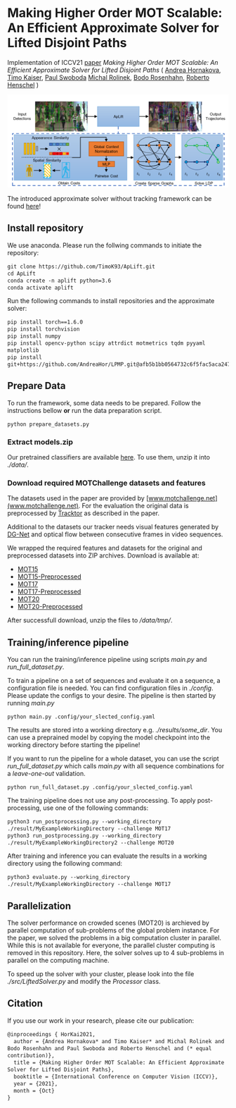 # Making Higher Order MOT Scalable: An Efficient Approximate Solver for Lifted Disjoint Paths

Implementation of ICCV21 [paper](https://arxiv.org/abs/2108.10606) *Making Higher Order MOT Scalable: An Efficient Approximate Solver for Lifted Disjoint 
Paths* (
[Andrea Hornakova](https://www.mpi-inf.mpg.de/departments/computer-vision-and-machine-learning/people/andrea-hornakova), 
[Timo Kaiser](http://www.tnt.uni-hannover.de/en/staff/kaiser/), 
[Paul Swoboda](https://www.mpi-inf.mpg.de/departments/computer-vision-and-machine-learning/people/paul-swoboda/)
[Michal Rolinek](https://www.is.mpg.de/~mrolinek), 
[Bodo Rosenhahn](http://www.tnt.uni-hannover.de/en/staff/rosenhahn/), 
[Roberto Henschel](http://www.tnt.uni-hannover.de/staff/henschel/)
)


![Teaser image](./src/utilities/teaser.png)


The introduced approximate solver without tracking framework can be found [here](https://github.com/AndreaHor/LPMP)!


## Install repository
We use anaconda. Please run the follwing commands to initiate the repository:

```shell script
git clone https://github.com/TimoK93/ApLift.git
cd ApLift
conda create -n aplift python=3.6
conda activate aplift
```

Run the following commands to install repositories and the approximate solver:
```shell script
pip install torch==1.6.0
pip install torchvision
pip install numpy
pip install opencv-python scipy attrdict motmetrics tqdm pyyaml matplotlib
pip install git+https://github.com/AndreaHor/LPMP.git@afb5b1bb0564732c6f5fac5aca247a4fca5cf066
```

## Prepare Data ##
To run the framework, some data needs to be prepared. Follow the instructions bellow **or** run the data preparation script.
```shell script
python prepare_datasets.py 
```

### Extract models.zip
Our pretrained classifiers are available [here](https://www.tnt.uni-hannover.de/de/project/MPT/data/MakingHigherOrderMOTScalable/models.zip).
To use them, unzip it into *./data/*. 

### Download required MOTChallenge datasets and features
The datasets used in the paper are provided by [www.motchallenge.net](www.motchallenge.net). For the evaluation the 
original data is preprocessed by [Tracktor](https://github.com/phil-bergmann/tracking_wo_bnw) as described in the paper.

Additional to the datasets our tracker needs visual features generated by [DG-Net](https://github.com/NVlabs/DG-Net) 
and optical flow between consecutive frames in video sequences. 

We wrapped the required features and datasets for the original and preprocessed datasets into ZIP archives. Download is
available at:

 - [MOT15](https://www.tnt.uni-hannover.de/de/project/MPT/data/MakingHigherOrderMOTScalable/MOT15.zip)
 - [MOT15-Preprocessed](https://www.tnt.uni-hannover.de/de/project/MPT/data/MakingHigherOrderMOTScalable/MOT15-Preprocessed.zip)
 - [MOT17](https://www.tnt.uni-hannover.de/de/project/MPT/data/MakingHigherOrderMOTScalable/MOT17.zip)
 - [MOT17-Preprocessed](https://www.tnt.uni-hannover.de/de/project/MPT/data/MakingHigherOrderMOTScalable/MOT17-Preprocessed.zip)
 - [MOT20](https://www.tnt.uni-hannover.de/de/project/MPT/data/MakingHigherOrderMOTScalable/MOT20.zip)
 - [MOT20-Preprocessed](https://www.tnt.uni-hannover.de/de/project/MPT/data/MakingHigherOrderMOTScalable/MOT20-Preprocessed.zip)
 
After successfull download, unzip the files to */data/tmp/*.

## Training/inference pipeline
You can run the training/inference pipeline using scripts *main.py* and *run_full_dataset.py*.

To train a pipeline on a set of sequences and evaluate it on a sequence, a configuration file is needed.
You can find configuration files in *./config*. Please update the configs to your desire.
The pipeline is then started by running *main.py*
```shell script
python main.py .config/your_slected_config.yaml
```
The results are stored into a working directory e.g. *./results/some_dir*.
 You can use a preprained model by copying the model checkpoint into the working directory before starting the pipeline!

If you want to run the pipeline for a whole dataset, you can use the script *run_full_dataset.py* which calls *main.py*
with all sequence combinations for a *leave-one-out* validation.
```shell script
python run_full_dataset.py .config/your_slected_config.yaml
```

The training pipeline does not use any post-processing. To apply post-processing, use one of the following commands:
```shell script
python3 run_postprocessing.py --working_directory ./result/MyExampleWorkingDirectory --challenge MOT17
python3 run_postprocessing.py --working_directory ./result/MyExampleWorkingDirectory2 --challenge MOT20

``` 

After training and inference you can evaluate the results in a working directory using the following command:
```shell script
python3 evaluate.py --working_directory ./result/MyExampleWorkingDirectory --challenge MOT17
``` 

## Parallelization
The solver performance on crowded scenes (MOT20) is archieved by parallel computation of sub-problems of the global 
problem instance. For the paper, we solved the problems in a big computation cluster in parallel. While this is not available for
everyone, the parallel cluster computing is removed in this repository. Here, the solver solves up to 4 sub-problems in parallel
on the computing machine.

To speed up the solver with your cluster, please look into the file *./src/LiftedSolver.py* and modify the *Processor* class.

## Citation
If you use our work in your research, please cite our publication:

```text
@inproceedings { HorKai2021,
  author = {Andrea Hornakova* and Timo Kaiser* and Michal Rolinek and Bodo Rosenhahn and Paul Swoboda and Roberto Henschel and (* equal contribution)},
  title = {Making Higher Order MOT Scalable: An Efficient Approximate Solver for Lifted Disjoint Paths},
  booktitle = {International Conference on Computer Vision (ICCV)},
  year = {2021},
  month = {Oct}
}
```
